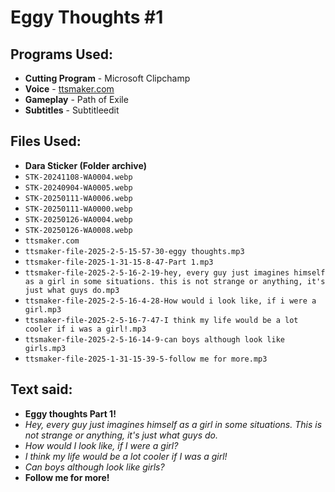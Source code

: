 # Eggy Thoughts #1

## Programs Used:
- **Cutting Program** - Microsoft Clipchamp
- **Voice** - [ttsmaker.com](https://ttsmaker.com)
- **Gameplay** - Path of Exile
- **Subtitles** - Subtitleedit

## Files Used:
- **Dara Sticker (Folder archive)**
- `STK-20241108-WA0004.webp`
- `STK-20240904-WA0005.webp`
- `STK-20250111-WA0006.webp`
- `STK-20250111-WA0000.webp`
- `STK-20250126-WA0004.webp`
- `STK-20250126-WA0008.webp`
- `ttsmaker.com`
- `ttsmaker-file-2025-2-5-15-57-30-eggy thoughts.mp3`
- `ttsmaker-file-2025-1-31-15-8-47-Part 1.mp3`
- `ttsmaker-file-2025-2-5-16-2-19-hey, every guy just imagines himself as a girl in some situations. this is not strange or anything, it's just what guys do.mp3`
- `ttsmaker-file-2025-2-5-16-4-28-How would i look like, if i were a girl.mp3`
- `ttsmaker-file-2025-2-5-16-7-47-I think my life would be a lot cooler if i was a girl!.mp3`
- `ttsmaker-file-2025-2-5-16-14-9-can boys although look like girls.mp3`
- `ttsmaker-file-2025-1-31-15-39-5-follow me for more.mp3`

## Text said:
- **Eggy thoughts Part 1!**
- *Hey, every guy just imagines himself as a girl in some situations. This is not strange or anything, it's just what guys do.*
- *How would I look like, if I were a girl?*
- *I think my life would be a lot cooler if I was a girl!*
- *Can boys although look like girls?*
- **Follow me for more!**